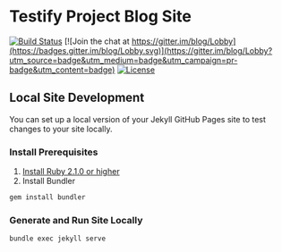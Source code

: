 # Testify Project Blog Site
[![Build Status](https://travis-ci.org/testify-project/blog.github.io.svg?branch=develop)](https://travis-ci.org/testify-project/blog.github.io)
[![Join the chat at https://gitter.im/blog/Lobby](https://badges.gitter.im/blog/Lobby.svg)](https://gitter.im/blog/Lobby?utm_source=badge&utm_medium=badge&utm_campaign=pr-badge&utm_content=badge)
[![License](https://img.shields.io/badge/Creative%20Commons-BY--SA-lightgrey.svg)](https://github.com/testify-project/blog.github.io/blob/master/LICENSE.md)

## Local Site Development
You can set up a local version of your Jekyll GitHub Pages site to test changes to your site locally.

### Install Prerequisites
1. [Install Ruby 2.1.0 or higher](https://www.ruby-lang.org/en/documentation/installation/)
1. Install Bundler
```bash
gem install bundler
```

### Generate and Run Site Locally
```bash
bundle exec jekyll serve
```


